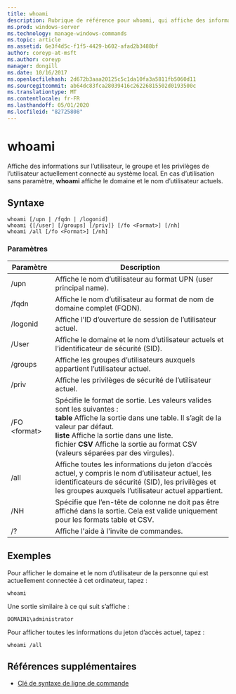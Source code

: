 ```yaml
---
title: whoami
description: Rubrique de référence pour whoami, qui affiche des informations d’utilisateur, de groupe et de privilèges pour l’utilisateur actuellement connecté au système local.
ms.prod: windows-server
ms.technology: manage-windows-commands
ms.topic: article
ms.assetid: 6e3f4d5c-f1f5-4429-b602-afad2b3488bf
author: coreyp-at-msft
ms.author: coreyp
manager: dongill
ms.date: 10/16/2017
ms.openlocfilehash: 2d672b3aaa20125c5c1da10fa3a5811fb5060d11
ms.sourcegitcommit: ab64dc83fca28039416c26226815502d0193500c
ms.translationtype: MT
ms.contentlocale: fr-FR
ms.lasthandoff: 05/01/2020
ms.locfileid: "82725808"
---
```

# <a name="whoami"></a>whoami



Affiche des informations sur l’utilisateur, le groupe et les privilèges de l’utilisateur actuellement connecté au système local. En cas d’utilisation sans paramètre, **whoami** affiche le domaine et le nom d’utilisateur actuels.



## <a name="syntax"></a>Syntaxe

```
whoami [/upn | /fqdn | /logonid]
whoami {[/user] [/groups] [/priv]} [/fo <Format>] [/nh]
whoami /all [/fo <Format>] [/nh]
```

### <a name="parameters"></a>Paramètres

|Paramètre|Description|
|---------|-----------|
|/upn|Affiche le nom d’utilisateur au format UPN (user principal name).|
|/fqdn|Affiche le nom d’utilisateur au format de nom de domaine complet (FQDN).|
|/logonid|Affiche l’ID d’ouverture de session de l’utilisateur actuel.|
|/User|Affiche le domaine et le nom d’utilisateur actuels et l’identificateur de sécurité (SID).|
|/groups|Affiche les groupes d’utilisateurs auxquels appartient l’utilisateur actuel.|
|/priv|Affiche les privilèges de sécurité de l’utilisateur actuel.|
|/FO \<format>|Spécifie le format de sortie. Les valeurs valides sont les suivantes :</br>**table** Affiche la sortie dans une table. Il s’agit de la valeur par défaut.</br>**liste** Affiche la sortie dans une liste.</br>fichier **CSV** Affiche la sortie au format CSV (valeurs séparées par des virgules).|
|/all|Affiche toutes les informations du jeton d’accès actuel, y compris le nom d’utilisateur actuel, les identificateurs de sécurité (SID), les privilèges et les groupes auxquels l’utilisateur actuel appartient.|
|/NH|Spécifie que l’en-tête de colonne ne doit pas être affiché dans la sortie. Cela est valide uniquement pour les formats table et CSV.|
|/?|Affiche l'aide à l'invite de commandes.|

## <a name="examples"></a>Exemples

Pour afficher le domaine et le nom d’utilisateur de la personne qui est actuellement connectée à cet ordinateur, tapez :
```
whoami
```
Une sortie similaire à ce qui suit s’affiche :
```
DOMAIN1\administrator
```
Pour afficher toutes les informations du jeton d’accès actuel, tapez :
```
whoami /all
```

## <a name="additional-references"></a>Références supplémentaires

- [Clé de syntaxe de ligne de commande](command-line-syntax-key.md)